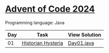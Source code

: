 # [Advent of Code 2024](https://adventofcode.com/2024/about)

Programming language: Java

| Day | Task                                                            | View Solution                      |
| --- |-----------------------------------------------------------------|------------------------------------|
| 01  | [Historian Hysteria](https://adventofcode.com/2024/day/1)       | [Day01.java](/src/days/Day01.java) |
<!---
| 02  | [?](https://adventofcode.com/2024/day/2)                                  | [Day02.java](/src/days/Day02.java)    |
| 03  | [?](https://adventofcode.com/2024/day/3)                                  | [Day03.java](/src/days/Day03.java)    |
| 04  | [?](https://adventofcode.com/2024/day/4)                                  | [Day04.java](/src/days/Day04.java)    |
| 05  | [?](https://adventofcode.com/2024/day/5)                                  | [Day05.java](/src/days/Day05.java)    |
| 06  | [?](https://adventofcode.com/2024/day/6)                                  | [Day06.java](/src/days/Day06.java)    |
| 07  | [?](https://adventofcode.com/2024/day/7)                                  | [Day07.java](/src/days/Day07.java)    |
| 08  | [?](https://adventofcode.com/2024/day/8)                                  | [Day08.java](/src/days/Day08.java)    |
| 09  | [?](https://adventofcode.com/2024/day/9)                                  | [Day09.java](/src/days/Day09.java)    |
| 10  | [?](https://adventofcode.com/2024/day/10)                                 | [Day10.java](/src/days/Day10.java)    |
| 11  | [?](https://adventofcode.com/2024/day/11)                                 | [Day11.java](/src/days/Day11.java)    |
| 12  | [?](https://adventofcode.com/2024/day/12)                                 | [Day12.java](/src/days/Day12.java)    |
| 13  | [?](https://adventofcode.com/2024/day/13)                                 | [Day13.java](/src/days/Day13.java)    |
| 14  | [?](https://adventofcode.com/2024/day/14)                                 | [Day14.java](/src/days/Day14.java)    |
| 15  | [?](https://adventofcode.com/2024/day/15)                                 | [Day15.java](/src/days/Day15.java)    |
| 16  | [?](https://adventofcode.com/2024/day/16)                                 | [Day16.java](/src/days/Day16.java) |
| 17  | [?](https://adventofcode.com/2024/day/17)                                 | [Day17.java](/src/days/Day17.java) |
| 18  | [?](https://adventofcode.com/2024/day/18)                                 | [Day18.java](/src/days/Day18.java) |
| 20  | [?](https://adventofcode.com/2024/day/20)                                 | [Day20.java](/src/days/Day20.java) |
| 21  | [?](https://adventofcode.com/2024/day/21)                                 | [Day21.java](/src/days/Day21.java) |
| 22  | [?](https://adventofcode.com/2024/day/22)                                 | [Day22.java](/src/days/Day22.java) |
--->